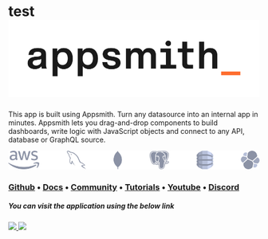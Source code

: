 # test![](https://raw.githubusercontent.com/appsmithorg/appsmith/release/static/appsmith_logo_primary.png)

This app is built using Appsmith. Turn any datasource into an internal app in minutes. Appsmith lets you drag-and-drop components to build dashboards, write logic with JavaScript objects and connect to any API, database or GraphQL source.

![](https://raw.githubusercontent.com/appsmithorg/appsmith/release/static/images/integrations.png)

### [Github](https://github.com/appsmithorg/appsmith) • [Docs](https://docs.appsmith.com/?utm_source=github&utm_medium=social&utm_content=appsmith_docs&utm_campaign=null&utm_term=appsmith_docs) • [Community](https://community.appsmith.com/) • [Tutorials](https://github.com/appsmithorg/appsmith/tree/update/readme#tutorials) • [Youtube](https://www.youtube.com/appsmith) • [Discord](https://discord.gg/rBTTVJp)

##### You can visit the application using the below link

###### [![](https://assets.appsmith.com/git-sync/Buttons.svg) ](http://80.gr91ed18.nipxuf32.09c19f.grapps.cn/applications/645e1dc6d617784106cad6ea/pages/645e1dc7d617784106cad6ed) [![](https://assets.appsmith.com/git-sync/Buttons2.svg)](http://80.gr91ed18.nipxuf32.09c19f.grapps.cn/applications/645e1dc6d617784106cad6ea/pages/645e1dc7d617784106cad6ed/edit)
